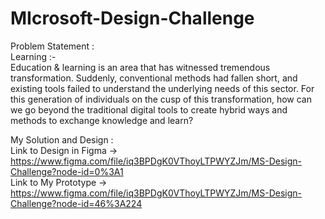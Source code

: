# MIcrosoft-Design-Challenge

Problem Statement : 
<br>
Learning :-
<br>
Education & learning is an area that has witnessed tremendous transformation. Suddenly, conventional methods had fallen short, and existing tools failed to understand the underlying needs of this sector.
For this generation of individuals on the cusp of this transformation, how can we go beyond the traditional digital tools to create hybrid ways and methods to exchange knowledge and learn?
<br>

My Solution and Design : 
<br>
Link to Design in Figma -> https://www.figma.com/file/iq3BPDgK0VThoyLTPWYZJm/MS-Design-Challenge?node-id=0%3A1
<br>
Link to My Prototype -> https://www.figma.com/file/iq3BPDgK0VThoyLTPWYZJm/MS-Design-Challenge?node-id=46%3A224
